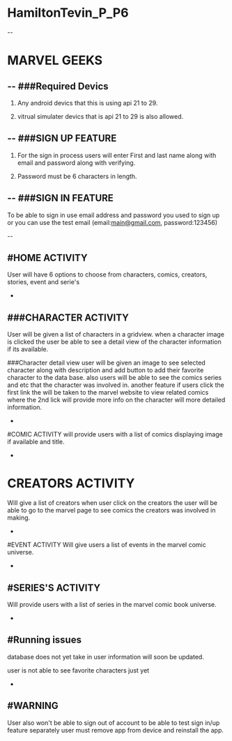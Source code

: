 # HamiltonTevin_P_P6
--
# MARVEL GEEKS 
--
###Required Devics
--

1. Any android devics that this is using api 21 to 29.

2. vitrual simulater devics that is api 21 to 29 is also allowed.

 
--
###SIGN UP FEATURE 
--

1. For the sign in process users will enter First and last name along with email and password along with verifying. 

2. Password must be 6 characters in length.

--
###SIGN IN FEATURE
--
To be able to sign in use email address and password you used to sign up or you can use the test email (email:main@gmail.com, password:123456)

--

#HOME ACTIVITY
-
 
User will have 6 options to choose from characters, comics, creators, stories, event and serie's
 
-
###CHARACTER ACTIVITY
-
User will be given a list of characters in a gridview. when a character image is clicked the user be able to see a detail view of the character information if its available.

###Character detail view
user will be given an image to see selected character along with description and add button to add their favorite character to the data base. also users will be able to see the comics series and etc that the character was involved in. another feature if users click the first link the will be taken to the marvel website to view related comics where the 2nd lick will provide more info on the character will more detailed information.

-

#COMIC ACTIVITY 
will provide users with a list of comics displaying image if available and title.

-
# CREATORS ACTIVITY 

Will give a list of creators when user click on the creators the user will be able to go to the marvel page to see comics the creators was involved in making.

-
#EVENT ACTIVITY 
Will give users a list of events in the marvel comic universe.

-

#SERIES'S ACTIVITY
-

Will provide users with a list of series in the marvel comic book universe.

-
#Running issues
-
database does not yet take in user information will soon be updated. 

user is not able to see favorite characters just yet

-

#WARNING
-
User also won't be able to sign out of account to be able to test sign in/up feature separately user must remove app from device and reinstall the app.




 
